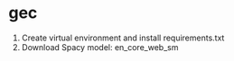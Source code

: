 # gec

1. Create virtual environment and install requirements.txt
2. Download Spacy model: en_core_web_sm